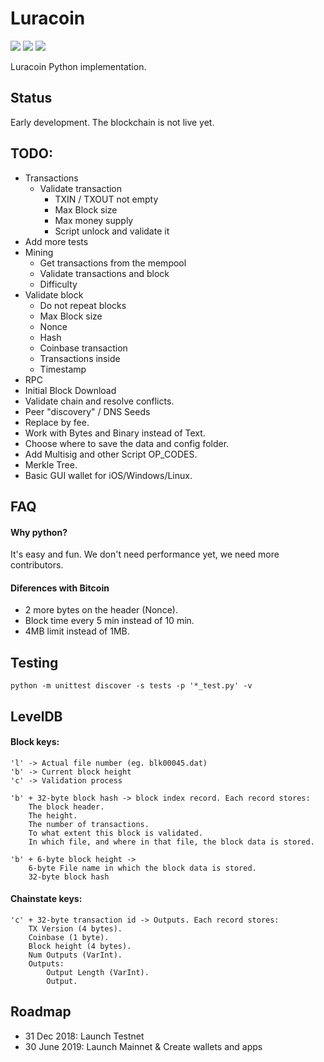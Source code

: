 # Luracoin
![](https://travis-ci.com/maguayo/luracoin-python.svg?branch=master)
![](https://img.shields.io/badge/code%20style-black-000000.svg)
![](https://img.shields.io/badge/status-in%20development-red.svg)

Luracoin Python implementation.

## Status
Early development. The blockchain is not live yet.

## TODO:
- Transactions
	- Validate transaction
		- TXIN / TXOUT not empty
		- Max Block size
		- Max money supply
		- Script unlock and validate it
- Add more tests
- Mining
	- Get transactions from the mempool
	- Validate transactions and block
	- Difficulty
- Validate block
	- Do not repeat blocks
	- Max Block size
	- Nonce
	- Hash
	- Coinbase transaction
	- Transactions inside
	- Timestamp
- RPC
- Initial Block Download
- Validate chain and resolve conflicts.
- Peer "discovery" / DNS Seeds
- Replace by fee.
- Work with Bytes and Binary instead of Text.
- Choose where to save the data and config folder.
- Add Multisig and other Script OP_CODES.
- Merkle Tree.
- Basic GUI wallet for iOS/Windows/Linux.


## FAQ
#### Why python?
It's easy and fun. We don't need performance yet, we need more contributors.

#### Diferences with Bitcoin 
- 2 more bytes on the header (Nonce).  
- Block time every 5 min instead of 10 min.  
- 4MB limit instead of 1MB.  


## Testing
```shell
python -m unittest discover -s tests -p '*_test.py' -v
```

## LevelDB 

#### Block keys:

```
'l' -> Actual file number (eg. blk00045.dat)  
'b' -> Current block height
'c' -> Validation process

'b' + 32-byte block hash -> block index record. Each record stores:  
	The block header.  
	The height.  
	The number of transactions.  
	To what extent this block is validated.  
	In which file, and where in that file, the block data is stored.

'b' + 6-byte block height -> 
	6-byte File name in which the block data is stored.
	32-byte block hash
```
  

#### Chainstate keys:

```
'c' + 32-byte transaction id -> Outputs. Each record stores:  
    TX Version (4 bytes).
    Coinbase (1 byte).
    Block height (4 bytes).
    Num Outputs (VarInt).
    Outputs:
        Output Length (VarInt).
        Output.

```

## Roadmap
- 31 Dec 2018: Launch Testnet
- 30 June 2019: Launch Mainnet & Create wallets and apps